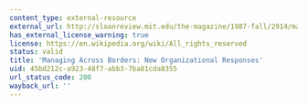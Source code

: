 ```yaml
---
content_type: external-resource
external_url: http://sloanreview.mit.edu/the-magazine/1987-fall/2914/managing-across-borders-new-organizational-responses/
has_external_license_warning: true
license: https://en.wikipedia.org/wiki/All_rights_reserved
status: valid
title: 'Managing Across Borders: New Organizational Responses'
uid: 45bd212c-a923-48f7-abb3-7ba81cda8355
url_status_code: 200
wayback_url: ''
---
```

